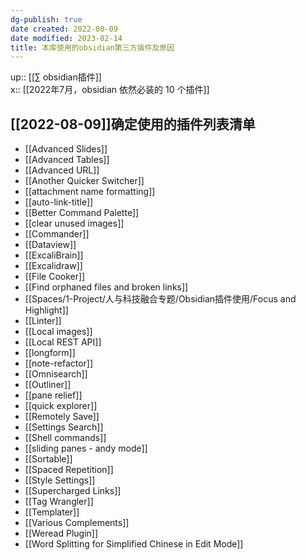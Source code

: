```yaml
---
dg-publish: true
date created: 2022-08-09
date modified: 2023-02-14
title: 本库使用的obsidian第三方插件及原因
---
```


up:: [[∑ obsidian插件]]  
x:: [[2022年7月，obsidian 依然必装的 10 个插件]]

## [[2022-08-09]]确定使用的插件列表清单

- [[Advanced Slides]]
- [[Advanced Tables]]
- [[Advanced URL]]
- [[Another Quicker Switcher]]
- [[attachment name formatting]]
- [[auto-link-title]]
- [[Better Command Palette]]
- [[clear unused images]]
- [[Commander]]
- [[Dataview]]
- [[ExcaliBrain]]
- [[Excalidraw]]
- [[File Cooker]]
- [[Find orphaned files and broken links]]
- [[Spaces/1-Project/人与科技融合专题/Obsidian插件使用/Focus and Highlight]]
- [[Linter]]
- [[Local images]]
- [[Local REST API]]
- [[longform]]
- [[note-refactor]]
- [[Omnisearch]]
- [[Outliner]]
- [[pane relief]]
- [[quick explorer]]
- [[Remotely Save]]
- [[Settings Search]]
- [[Shell commands]]
- [[sliding panes - andy mode]]
- [[Sortable]]
- [[Spaced Repetition]]
- [[Style Settings]]
- [[Supercharged Links]]
- [[Tag Wrangler]]
- [[Templater]]
- [[Various Complements]]
- [[Weread Plugin]]
- [[Word Splitting for Simplified Chinese in Edit Mode]]
